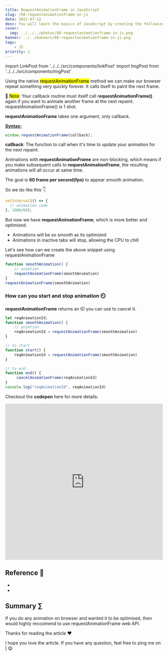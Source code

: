 ```yaml
---
title: RequestAnimationFrame in JavaScript
slug: /68-requestanimationframe-in-js
date: 2021-07-12
desc: You will learn the basics of JavaScript by creating the following ten games
cover:
  img: ../../../photos/68-requestanimationframe-in-js.png
banner: ../../banners/68-requestanimationframe-in-js.png
tags:
    - JS
priority: 1
---
```


import LinkPost from '../../../src/components/linkPost'
import ImgPost from '../../../src/components/imgPost'

<p><span class='first-letter'>U</span>sing the native <mark>requestAnimationFrame</mark> method we can make our browser repeat something very quickly forever. It calls itself to paint the next frame.</p>

📝 <mark>Note</mark>: Your callback routine must itself call r**equestAnimationFrame()** again if you want to animate another frame at the next repaint. requestAnimationFrame() is 1 shot.

**requestAnimationFrame** takes one argument, only callback.

<b><u>Syntax:</u></b>

```js
window.requestAnimationFrame(callback);
```

**callback**: The function to call when it's time to update your animation for the next repaint.

Animations with **requestAnimationFrame** are non-blocking, which means if you make subsequent calls to **requestAnimationFrame**, the resulting animations will all occur at  same time.

The goal is **60 frame per second(fps)** to appear smooth animation.

So we do like this 👇

```js
setInterval(() => {
  // animation code
}, 1000/60);
```

But now we have **requestAnimationFrame**, which is more better and optimized:

- Animations will be so smooth as its optimized
- Animations in inactive tabs will stop, allowing the CPU to chill

Let's see how can we create the above snippet using requestAnimationFrame

```js
function smoothAnimation() {
	// animtion
	requestAnimationFrame(smoothAnimation)
}
requestAnimationFrame(smoothAnimation)
```

### How can you start and stop animation ⏲️

**requestAnimationFrame** returns an ID you can use to cancel it.

```js
let reqAnimationId;
function smoothAnimation() {
	// animtion
	reqAnimationId = requestAnimationFrame(smoothAnimation)
}

// to start
function start() {
	reqAnimationId = requestAnimationFrame(smoothAnimation)
}

// to end
function end() {
	 cancelAnimationFrame(reqAnimationId)
}
console.log("reqAnimationId", reqAnimationId)
```

Checkout the **codepen** here for more details:

<iframe height="500" style="width: 100%;" scrolling="no" title="RequestAnimationFrame in JavaScript" src="https://codepen.io/suprabhasupi/embed/dyWpBJd?default-tab=html%2Cresult&theme-id=dark" frameborder="no" loading="lazy" allowtransparency="true" allowfullscreen="true">
  See the Pen <a href="https://codepen.io/suprabhasupi/pen/dyWpBJd">
  RequestAnimationFrame in JavaScript</a> by suprabha (<a href="https://codepen.io/suprabhasupi">@suprabhasupi</a>)
  on <a href="https://codepen.io">CodePen</a>.
</iframe>

## Reference 🧐

- <LinkPost href="https://developer.mozilla.org/en-US/docs/Web/API/window/requestAnimationFrame" name="MDN Docs of requestAnimationFrame" />
- <LinkPost href="https://www.paulirish.com/2011/requestanimationframe-for-smart-animating/" name="requestAnimationFrame by paulirish" />

## Summary ∑

If you do any animation on browser and wanted it to be optimised, then would highly recoomend to use requestAnimationFrame web API.

Thanks for reading the article ❤️

I hope you love the article. If you have any question, feel free to ping me on <LinkPost href='https://twitter.com/suprabhasupi' name='Twitter' /> | <LinkPost href='http://instagram.com/suprabhasupi' name='Instagram' /> 😋
